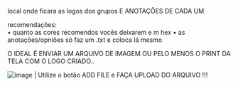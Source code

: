 local onde ficara as logos dos grupos E ANOTAÇÕES DE CADA UM

recomendações:
<BR>
• quanto as cores recomendos vocês deixarem e m hex
• as anotações/opniões só faz um .txt e coloca lá mesmo

O IDEAL É ENVIAR UM ARQUIVO DE IMAGEM OU PELO MENOS O PRINT DA TELA COM O LOGO CRIADO..

![image](https://user-images.githubusercontent.com/55410946/222437192-a55eb8df-09a3-492a-a738-51d1c51e0b77.png) | Utilize o botão ADD FILE e FAÇA UPLOAD DO ARQUIVO !!!

